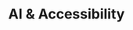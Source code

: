 ---
title: 'AI & Accessibility'
metaDesc: 'Exploring AI-driven software accessibility for individuals with intellectual and developmental disabilities through a collaborative research project by Centennial College, Surrey Place, and Community Living Toronto'
layout: 'layouts/home.html'
intro:
  eyebrow: 'Welcome to Our Initiative'
  main: 'AI & Accessibility'
  summary: 'In this applied research project, we explore the innovative use of AI to assist software developers. Our goal is to make software more accessible for individuals with intellectual and developmental disabilities (IDD).'
  buttonText: 'Learn More'
  buttonUrl: '/work'
  image: '/images/bg/background.jpg'
  imageAlt: 'A desk with a variety of electronics on it'
primaryCTA:
  title: 'Building Bridges in Digital Accessibility'
  summary: 'Our project, a collaboration with Centennial College Social Innovation Research Centre, Surrey Place, and Community Living Toronto, originated from a shared commitment to inclusivity. It is a synergy of AI and human-centric design, focused on enhancing digital access for individuals with IDD.'
  buttonText: 'View Latest Updates'
  buttonUrl: '/blog'
featuredWork:
  title: 'Project Highlights'
  summary: 'Discover our journey in enhancing software accessibility through AI.'
studioFeed:
  title: 'Partners & Sponsors'
---